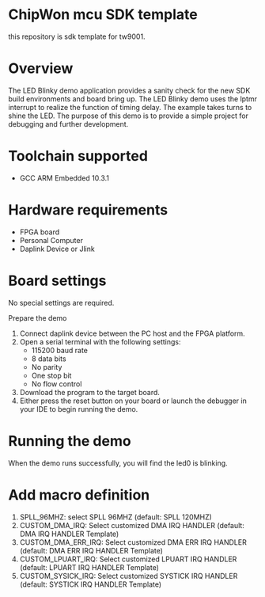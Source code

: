 # ChipWon mcu SDK template
<p>
	this repository is sdk template for tw9001. <br \>
</p>
<p hidden>
SDK lib version : sdklib_231205_1930 <br \>
</p>

Overview
========
The LED Blinky demo application provides a sanity check for the new SDK build environments and board bring up. The LED Blinky demo uses the lptmr interrupt to realize the function of timing delay. The example takes turns to shine the LED. The purpose of this demo is to provide a simple project for debugging and further development.

Toolchain supported
===================
- GCC ARM Embedded  10.3.1

Hardware requirements
=====================
- FPGA board
- Personal Computer
- Daplink Device or Jlink

Board settings
==============
No special settings are required.

Prepare the demo
1.  Connect daplink device between the PC host and the FPGA platform.
2.  Open a serial terminal with the following settings:
    - 115200 baud rate
    - 8 data bits
    - No parity
    - One stop bit
    - No flow control
3.  Download the program to the target board.
4.  Either press the reset button on your board or launch the debugger in your IDE to begin running the demo.

Running the demo
================
When the demo runs successfully, you will find the led0 is blinking.

Add macro definition
====================
1. SPLL_96MHZ: select SPLL 96MHZ (default: SPLL 120MHZ)
2. CUSTOM_DMA_IRQ: Select customized DMA IRQ HANDLER (default: DMA IRQ HANDLER Template)
3. CUSTOM_DMA_ERR_IRQ: Select customized DMA ERR IRQ HANDLER (default: DMA ERR IRQ HANDLER Template)
4. CUSTOM_LPUART_IRQ: Select customized LPUART IRQ HANDLER (default: LPUART IRQ HANDLER Template)
5. CUSTOM_SYSICK_IRQ: Select customized SYSTICK IRQ HANDLER (default: SYSTICK IRQ HANDLER Template)



